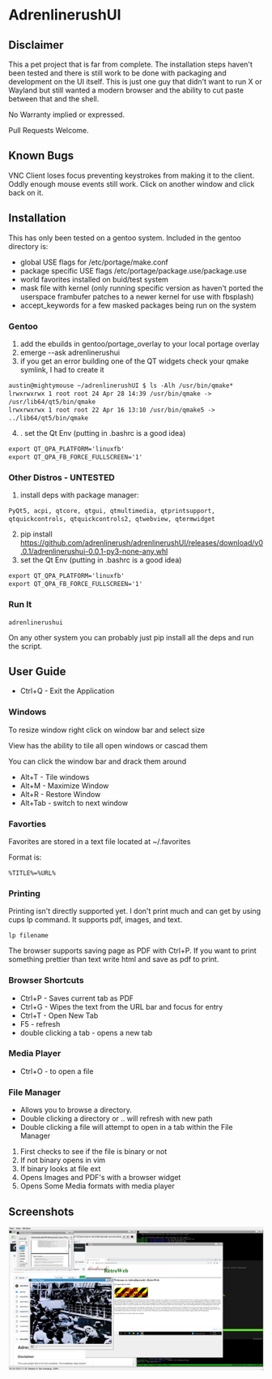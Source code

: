# AdrenlinerushUI

## Disclaimer

This a pet project that is far from complete.  The installation steps haven't been tested and there is still work to be done with packaging and development on the UI itself.  This is just one guy that didn't want to run X or Wayland but still wanted a modern browser and the ability to cut paste between that and the shell.

No Warranty implied or expressed.  

Pull Requests Welcome.

## Known Bugs

VNC Client loses focus preventing keystrokes from making it to the client.  Oddly enough mouse events still work.  Click on another window and click back on it.

## Installation

This has only been tested on a gentoo system.  Included in the gentoo directory is:

- global USE flags for /etc/portage/make.conf
- package specific USE flags /etc/portage/package.use/package.use
- world favorites installed on buid/test system
- mask file with kernel (only running specific version as haven't ported the userspace frambufer patches to a newer kernel for use with fbsplash)
- accept_keywords for a few masked packages being run on the system


### Gentoo

1. add the ebuilds in gentoo/portage_overlay to your local portage overlay
2. emerge --ask adrenlinerushui
3. if you get an error building one of the QT widgets check your qmake symlink, I had to create it
```
austin@mightymouse ~/adrenlinerushUI $ ls -Alh /usr/bin/qmake*
lrwxrwxrwx 1 root root 24 Apr 28 14:39 /usr/bin/qmake -> /usr/lib64/qt5/bin/qmake
lrwxrwxrwx 1 root root 22 Apr 16 13:10 /usr/bin/qmake5 -> ../lib64/qt5/bin/qmake
```
4. . set the Qt Env (putting in .bashrc is a good idea)
```
export QT_QPA_PLATFORM='linuxfb'
export QT_QPA_FB_FORCE_FULLSCREEN='1'
```

### Other Distros - UNTESTED

1. install deps with package manager:
```
PyQt5, acpi, qtcore, qtgui, qtmultimedia, qtprintsupport, qtquickcontrols, qtquickcontrols2, qtwebview, qtermwidget
```
2. pip install https://github.com/adrenlinerush/adrenlinerushUI/releases/download/v0.0.1/adrenlinerushui-0.0.1-py3-none-any.whl
3. set the Qt Env (putting in .bashrc is a good idea)
```
export QT_QPA_PLATFORM='linuxfb'
export QT_QPA_FB_FORCE_FULLSCREEN='1'
```

### Run It

```
adrenlinerushui
```

On any other system you can probably just pip install all the deps and run the script.

## User Guide

- Ctrl+Q - Exit the Application

### Windows

To resize window right click on window bar and select size

View has the ability to tile all open windows or cascad them

You can click the window bar and drack them around

- Alt+T - Tile windows
- Alt+M - Maximize Window
- Alt+R - Restore Window
- Alt+Tab - switch to next window

### Favorties

Favorites are stored in a text file located at ~/.favorites

Format is:
```
%TITLE%=%URL%
```
### Printing

Printing isn't directly supported yet.  I don't print much and can get by using cups lp command.  It supports pdf, images, and text.
```
lp filename
```

The browser supports saving page as PDF with Ctrl+P.  If you want to print something prettier than text write html and save as pdf to print.

### Browser Shortcuts

- Ctrl+P - Saves current tab as PDF
- Ctrl+G - Wipes the text from the URL bar and focus for entry
- Ctrl+T - Open New Tab
- F5 - refresh
- double clicking a tab - opens a new tab

### Media Player

- Ctrl+O - to open a file

### File Manager 

- Allows you to browse a directory.
- Double clicking a directory or .. will refresh with new path
- Double clicking a file will attempt to open in a tab within the File Manager
1. First checks to see if the file is binary or not
2. If not binary opens in vim
3. If binary looks at file ext
4. Opens Images and PDF's with a browser widget
5. Opens Some Media formats with media player


## Screenshots

![Screenshot 5](screenshot5.png)
